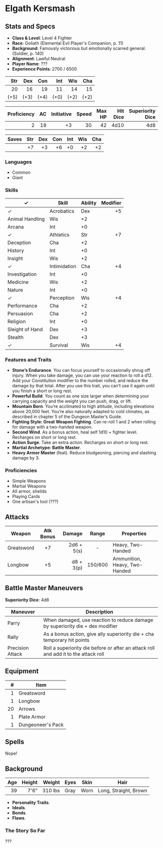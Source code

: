 # Elgath Kersmash

## Stats and Specs

* **Class & Level**: Level 4 Fighter
* **Race**: Goliath (Elemental Evil Player's Companion, p. 11)
* **Background**: Famously victorious but emotionally scarred general. (Soldier, p. 140)
* **Alignment**: Lawful Neutral
* **Player Name**: ???
* **Experience Points**: 2700 / 6500

Str  | Dex  | Con  | Int  | Wis  | Cha
--:  | --:  | --:  | --:  | --:  | --:
 20  |  16  |  19  |  11  |  14  |  15
(+5) | (+3) | (+4) | (+0) | (+2) | (+2)

Proficiency | AC  | Initiative | Speed | Max HP | Hit Dice | Superiority Dice
----------: | --: | ---------: | ----: | -----: | -------: | ---:
         2  |  18 |         +3 |    30 |     42 | 4d10     | 4d8

Saves | Str | Dex | Con | Int | Wis | Cha
----- | --: | --: | --: | --: | --: | --:
      | +7  | +3  | +6  | +0  | +2  | +2

### Languages

* Common
* Giant

### Skills

✓  | Skill           | Ability | Modifier
---| --------------- | ------- | -------:
✓  | Acrobatics      | Dex     | +5
   | Animal Handling | Wis     | +2
   | Arcana          | Int     | +0
✓  | Athletics       | Str     | +7
   | Deception       | Cha     | +2
   | History         | Int     | +0
   | Insight         | Wis     | +2
✓  | Intimidation    | Cha     | +4
   | Investigation   | Int     | +0
   | Medicine        | Wis     | +2
   | Nature          | Int     | +0
✓  | Perception      | Wis     | +4
   | Performance     | Cha     | +2
   | Persuasion      | Cha     | +2
   | Religion        | Int     | +0
   | Sleight of Hand | Dex     | +3
   | Stealth         | Dex     | +3
✓  | Survival        | Wis     | +4

### Features and Traits

* **Stone’s Endurance**. You can focus yourself to occasionally shrug off injury. When you take damage, you can use your reaction to roll a d12. Add your Constitution modifier to the number rolled, and reduce the damage by that total. After you use this trait, you can’t use it again until you finish a short or long rest.
* **Powerful Build**. You count as one size larger when determining your carrying capacity and the weight you can push, drag, or lift.
* **Mountain Born**. You’re acclimated to high altitude, including elevations above 20,000 feet. You’re also naturally adapted to cold climates, as described in chapter 5 of the Dungeon Master’s Guide.
* **Fighting Style: Great Weapon Fighting**. Can re-roll 1 and 2 when rolling for damage with a two-handed weapon.
* **Second Wind**. As a bonus action, heal self 1d10 + fighter level. Recharges on short or long rest.
* **Action Surge**. Take an extra action. Recharges on short or long rest.
* **Martial Archetype: Battle Master**.
* **Heavy Armor Master** (feat). Reduce bludgeoning, piercing and slashing damage by 3.

### Proficiencies

* Simple Weapons
* Martial Weapons
* All armor, sheilds
* Playing Cards
* One artisan's tool (???)



## Attacks

Weapon         | Atk Bonus | Damage     | Range   | Properties
------         | :-------: | -----:     | :---:   | ----------
Greatsword     |    +7     | 2d6 + 5(s) | -       | Heavy, Two-Handed
Longbow        |    +5     | d8 + 3(p)  | 150/600 | Ammunition, Heavy, Two-Handed

## Battle Master Maneuvers

**Superiority Dice**: 4d8

Maneuver         | Description
---------------- | -----------
Parry            | When damaged, use reaction to reduce damage by superiority die + dex modifier
Rally            | As a bonus action, give ally superiority die + cha temporary hit points
Precision Attack | Roll a superiority die before or after an attack roll and add it to the attack roll

## Equipment
\#  | Item
--: | ---------
1   | Greatsword
1   | Longbow
20  | Arrows
1   | Plate Armor
1   | Dungeoneer's Pack

## Spells

Nope!

## Background

Age | Height | Weight   | Eyes   | Skin | Hair
--: | -----: | ------:  | ----   | ---- | ----
39  | 7'6"   | 310 lbs  | Gray   | Worn | Long, Straight, Brown

* **Personality Traits**. 
* **Ideals**. 
* **Bonds**. 
* **Flaws**.

### The Story So Far

???
